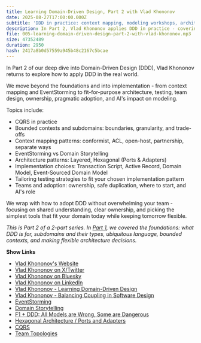 ```yaml
---
title: Learning Domain-Driven Design, Part 2 with Vlad Khononov
date: 2025-08-27T17:00:00.000Z
subtitle: 'DDD in practice: context mapping, modeling workshops, architecture, testing, team design, pragmatic adoption - plus AI''s impact on modeling.'
description: In Part 2, Vlad Khononov applies DDD in practice - covering context-mapping patterns, EventStorming, fit-for-purpose architecture, testing, team ownership, pragmatic adoption, plus AI's impact on modeling.
file: 005-learning-domain-driven-design-part-2-with-vlad-khononov.mp3
size: 47352489
duration: 2950
hash: 2417a8b0d57559a945b48c2167c5bcae
---
```


In Part 2 of our deep dive into Domain-Driven Design (DDD), Vlad Khononov returns to explore how to apply DDD in the real world.

We move beyond the foundations and into implementation - from context mapping and EventStorming to fit-for-purpose architecture, testing, team design, ownership, pragmatic adoption, and AI's impact on modeling.

Topics include:

- CQRS in practice
- Bounded contexts and subdomains: boundaries, granularity, and trade-offs
- Context mapping patterns: conformist, ACL, open-host, partnership, separate ways
- EventStorming vs Domain Storytelling
- Architecture patterns: Layered, Hexagonal (Ports & Adapters)
- Implementation choices: Transaction Script, Active Record, Domain Model, Event-Sourced Domain Model
- Tailoring testing strategies to fit your chosen implementation pattern
- Teams and adoption: ownership, safe duplication, where to start, and AI's role

We wrap with how to adopt DDD without overwhelming your team - focusing on shared understanding, clear ownership, and picking the simplest tools that fit your domain today while keeping tomorrow flexible.

_This is Part 2 of a 2-part series. In [Part 1](https://compiledconversations.com/4/), we covered the foundations: what DDD is for, subdomains and their types, ubiquitous language, bounded contexts, and making flexible architecture decisions._

**Show Links**

- [Vlad Khononov's Website](https://vladikk.com/)
- [Vlad Khononov on X/Twitter](https://x.com/vladikk)
- [Vlad Khononov on Bluesky](https://bsky.app/profile/vladikk.bsky.social)
- [Vlad Khononov on LinkedIn](https://www.linkedin.com/in/vladikk/)
- [Vlad Khononov - Learning Domain-Driven Design](https://www.oreilly.com/library/view/learning-domain-driven-design/9781098100124/)
- [Vlad Khononov - Balancing Coupling in Software Design](https://coupling.dev/)
- [EventStorming](https://www.eventstorming.com/)
- [Domain Storytelling](https://domainstorytelling.org/)
- [F1 + DDD: All Models are Wrong, Some are Dangerous](https://vladikk.com/2025/04/05/f1-ddd/)
- [Hexagonal Architecture / Ports and Adapters](https://alistair.cockburn.us/hexagonal-architecture/)
- [CQRS](https://learn.microsoft.com/en-us/azure/architecture/patterns/cqrs)
- [Team Topologies](https://teamtopologies.com/)
